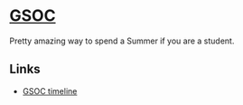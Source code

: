 # [GSOC](https://summerofcode.withgoogle.com)
Pretty amazing way to spend a Summer if you are a student.

## Links
- [GSOC timeline](https://summerofcode.withgoogle.com/how-it-works/#timeline)